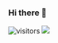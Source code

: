 ### Hi there 👋
![visitors](https://visitor-badge.glitch.me/badge?page_id=gav1n-cheung&left_color=green&right_color=red)
![](https://github-readme-stats.vercel.app/api?username=gav1n-cheung)
<!--
**gav1n-cheung/gav1n-cheung** is a ✨ _special_ ✨ repository because its `README.md` (this file) appears on your GitHub profile.

Here are some ideas to get you started:


- 🔭 I’m currently working on ...
- 🌱 I’m currently learning ...
- 👯 I’m looking to collaborate on ...
- 🤔 I’m looking for help with ...
- 💬 Ask me about ...
- 📫 How to reach me: ...
- 😄 Pronouns: ...
- ⚡ Fun fact: ...
-->
